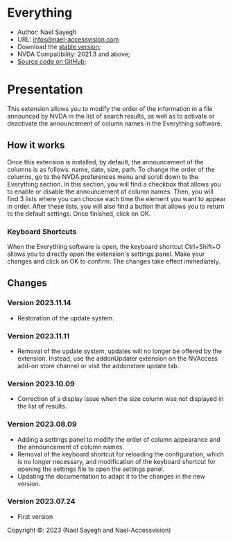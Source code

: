 # Everything

* Author: Nael Sayegh
* URL: [infos@nael-accessvision.com](mailto:infos@nael-accessvision.com)
* Download the [stable version][1];
* NVDA Compatibility: 2021.3 and above;
* [Source code on GitHub][2];

# Presentation

This extension allows you to modify the order of the information in a file announced by NVDA in the list of search results, as well as to activate or deactivate the announcement of column names in the Everything software.

## How it works

Once this extension is installed, by default, the announcement of the columns is as follows: name, date, size, path.
To change the order of the columns, go to the NVDA preferences menu and scroll down to the Everything section.
In this section, you will find a checkbox that allows you to enable or disable the announcement of column names.
Then, you will find 3 lists where you can choose each time the element you want to appear in order.
After these lists, you will also find a button that allows you to return to the default settings.
Once finished, click on OK.

### Keyboard Shortcuts

When the Everything software is open, the keyboard shortcut Ctrl+Shift+O allows you to directly open the extension's settings panel. Make your changes and click on OK to confirm. The changes take effect immediately.

## Changes

### Version 2023.11.14

  * Restoration of the update system.

### Version 2023.11.11

  * Removal of the update system, updates will no longer be offered by the extension. Instead, use the addonUpdater extension on the NVAccess add-on store channel or visit the addonstore update tab.

### Version 2023.10.09

  * Correction of a display issue when the size column was not displayed in the list of results.

### Version 2023.08.09
  * Adding a settings panel to modify the order of column appearance and the announcement of column names.
  * Removal of the keyboard shortcut for reloading the configuration, which is no longer necessary, and modification of the keyboard shortcut for opening the settings file to open the settings panel.
  * Updating the documentation to adapt it to the changes in the new version.

### Version 2023.07.24
  * First version

Copyright ©: 2023 (Nael Sayegh and Nael-Accessvision)

<!-- links section -->

[1]: https://github.com/Nael-Sayegh/Everything/releases/download/2023.11.14/everything-2023.11.14.nvda-addon

[2]: https://github.com/Nael-Sayegh/Everything
